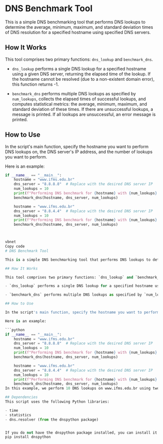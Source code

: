 # DNS Benchmark Tool

This is a simple DNS benchmarking tool that performs DNS lookups to determine the average, minimum, maximum, and standard deviation times of DNS resolution for a specified hostname using specified DNS servers. 

## How It Works

This tool comprises two primary functions: `dns_lookup` and `benchmark_dns`. 

- `dns_lookup` performs a single DNS lookup for a specified hostname using a given DNS server, returning the elapsed time of the lookup. If the hostname cannot be resolved (due to a non-existent domain error), this function returns -1.

- `benchmark_dns` performs multiple DNS lookups as specified by `num_lookups`, collects the elapsed times of successful lookups, and computes statistical metrics: the average, minimum, maximum, and standard deviation of these times. If there are unsuccessful lookups, a message is printed. If all lookups are unsuccessful, an error message is printed.

## How to Use

In the script's main function, specify the hostname you want to perform DNS lookups on, the DNS server's IP address, and the number of lookups you want to perform.

Here is an example:

```python
if __name__ == "__main__":
    hostname = "www.ifms.edu.br"
    dns_server = "8.8.8.8"  # Replace with the desired DNS server IP
    num_lookups = 10
    print(f"Performing DNS benchmark for {hostname} with {num_lookups} queries using DNS server {dns_server}")
    benchmark_dns(hostname, dns_server, num_lookups)

    hostname = "www.ifms.edu.br"
    dns_server = "8.8.4.4"  # Replace with the desired DNS server IP
    num_lookups = 10
    print(f"Performing DNS benchmark for {hostname} with {num_lookups} queries using DNS server {dns_server}")
    benchmark_dns(hostname, dns_server, num_lookups)



vbnet
Copy code
# DNS Benchmark Tool

This is a simple DNS benchmarking tool that performs DNS lookups to determine the average, minimum, maximum, and standard deviation times of DNS resolution for a specified hostname using specified DNS servers. 

## How It Works

This tool comprises two primary functions: `dns_lookup` and `benchmark_dns`. 

- `dns_lookup` performs a single DNS lookup for a specified hostname using a given DNS server, returning the elapsed time of the lookup. If the hostname cannot be resolved (due to a non-existent domain error), this function returns -1.

- `benchmark_dns` performs multiple DNS lookups as specified by `num_lookups`, collects the elapsed times of successful lookups, and computes statistical metrics: the average, minimum, maximum, and standard deviation of these times. If there are unsuccessful lookups, a message is printed. If all lookups are unsuccessful, an error message is printed.

## How to Use

In the script's main function, specify the hostname you want to perform DNS lookups on, the DNS server's IP address, and the number of lookups you want to perform.

Here is an example:

```python
if __name__ == "__main__":
    hostname = "www.ifms.edu.br"
    dns_server = "8.8.8.8"  # Replace with the desired DNS server IP
    num_lookups = 10
    print(f"Performing DNS benchmark for {hostname} with {num_lookups} queries using DNS server {dns_server}")
    benchmark_dns(hostname, dns_server, num_lookups)

    hostname = "www.ifms.edu.br"
    dns_server = "8.8.4.4"  # Replace with the desired DNS server IP
    num_lookups = 10
    print(f"Performing DNS benchmark for {hostname} with {num_lookups} queries using DNS server {dns_server}")
    benchmark_dns(hostname, dns_server, num_lookups)
In this example, we perform 10 DNS lookups on www.ifms.edu.br using two different DNS servers: 8.8.8.8 and 8.8.4.4. The results are printed to the console.

## Dependencies
This script uses the following Python libraries:

- time
- statistics
- dns.resolver (from the dnspython package)


If you do not have the dnspython package installed, you can install it using pip:
pip install dnspython


